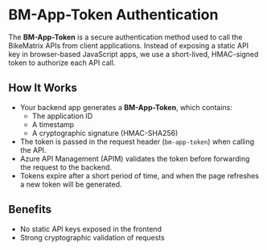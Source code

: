 # BM-App-Token Authentication

The **BM-App-Token** is a secure authentication method used to call the BikeMatrix APIs from client applications. Instead of exposing a static API key in browser-based JavaScript apps, we use a short-lived, HMAC-signed token to authorize each API call.

## How It Works
- Your backend app generates a **BM-App-Token**, which contains:
  - The application ID
  - A timestamp
  - A cryptographic signature (HMAC-SHA256)
- The token is passed in the request header (`bm-app-token`) when calling the API.
- Azure API Management (APIM) validates the token before forwarding the request to the backend.
- Tokens expire after a short period of time, and when the page refreshes a new token will be generated.

## Benefits
- No static API keys exposed in the frontend
- Strong cryptographic validation of requests

